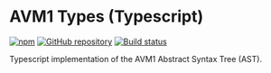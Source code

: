# AVM1 Types (Typescript)

[![npm](https://img.shields.io/npm/v/avm1-types.svg)](https://www.npmjs.com/package/avm1-types)
[![GitHub repository](https://img.shields.io/badge/Github-open--flash%2Favm1--types-blue.svg)](https://github.com/open-flash/avm1-types)
[![Build status](https://img.shields.io/travis/com/open-flash/avm1-types/master.svg)](https://travis-ci.com/open-flash/avm1-types)

Typescript implementation of the AVM1 Abstract Syntax Tree (AST).
